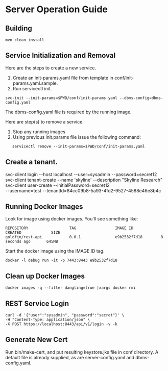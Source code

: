 # Server Operation Guide

## Building

```shell
mvn clean install
```

## Service Initialization and Removal 

Here are the steps to create a new service. 

1. Create an init-params.yaml file from template in conf/init-params.yaml.sample. 
2. Run servicectl init. 
```shell
svc-init --init-params=$PWD/conf/init-params.yaml --dbms-config=dbms-config.yaml
```
The dbms-config.yaml file is required by the running image. 

Here are step(s) to remove a service. 

1. Stop any running images
2. Using previous init.params file issue the following command: 
```shell
   servicectl remove --init-params=$PWD/conf/init-params.yaml
```
## Create a tenant. 
svc-client login --host localhost --user=sysadmin --password=secret12
svc-client tenant-create --name 'skyline' --description "Skyline Research"
svc-client user-create --initialPassword=secret12 \
--username=test --tenantId=84cc09b8-5a93-4fd2-9527-4588e46e8b4c

## Running Docker Images

Look for image using docker images.  You'll see something like: 

```
REPOSITORY                  TAG                 IMAGE ID            CREATED             SIZE
goldfin/rest-api            0.0.1               e9b2532f7d18        8 seconds ago       645MB
```

Start the docker image using the IMAGE ID tag. 

```shell
docker -l debug run -it -p 7443:8443 e9b2532f7d18
```

## Clean up Docker Images

```shell
docker images -q --filter dangling=true |xargs docker rmi
```

## REST Service Login

```shell
curl -d '{"user":"sysadmin", "password":"secret"}' \
-H "Content-Type: application/json" \
-X POST https://localhost:8443/api/v1/login -v -k
```

## Generate New Cert

Run bin/make-cert, and put resulting keystore.jks file in conf directory.
A default file is already supplied, as are server-config.yaml and
dbms-config.yaml.
